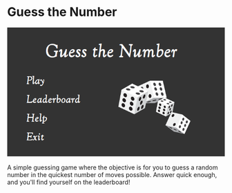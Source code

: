 # Guess the Number
![alt text](https://github.com/SajidBashar/Guess-the-Number/blob/main/MainScreen.png?raw=true)

A simple guessing game where the objective is for you to guess a random number in the quickest number of moves possible. Answer quick enough, and you'll find yourself on the leaderboard! 

